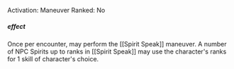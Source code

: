 Activation: Maneuver
Ranked: No
##### effect
Once per encounter, may perform the [[Spirit Speak]]
maneuver. A number of NPC Spirits
up to ranks in [[Spirit Speak]] may
use the character's ranks for 1 skill of
character's choice.